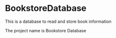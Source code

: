 # BookstoreDatabase
This is a database to read and store book information

The project name is Bookstore Database

